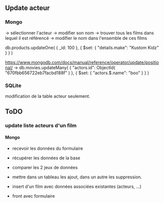 ## Update acteur

### Mongo

-> sélectionner l'acteur
-> modifier son nom
-> trouver tous les films dans lequel il est référencé
-> modifier le nom dans l'ensemble de ces films

db.products.updateOne(
   { _id: 100 },
   { $set: { "details.make": "Kustom Kidz" } }
)

https://www.mongodb.com/docs/manual/reference/operator/update/positional/
-> db.movies.updateMany(
  {
    "actors.id": ObjectId(
      "670fbb656722eb7facbd188f"
    )
  },
  {	 $set: { "actors.$.name": "boo" }
	}
)

### SQLite

modification de la table acteur seulement.

## ToDO

### update liste acteurs d'un film

#### Mongo

- recevoir les données du formulaire
- récupérer les données de la base
- comparer les 2 jeux de données
- mettre dans un tableau les ajout, dans un autre les suppression.


- insert d'un film avec données associées existantes (acteurs, ...)
- front avec formulaire
